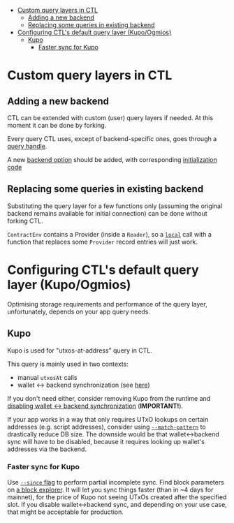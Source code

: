 <!-- START doctoc generated TOC please keep comment here to allow auto update -->
<!-- DON'T EDIT THIS SECTION, INSTEAD RE-RUN doctoc TO UPDATE -->

- [Custom query layers in CTL](#custom-query-layers-in-ctl)
  - [Adding a new backend](#adding-a-new-backend)
  - [Replacing some queries in existing backend](#replacing-some-queries-in-existing-backend)
- [Configuring CTL's default query layer (Kupo/Ogmios)](#configuring-ctls-default-query-layer-kupoogmios)
  - [Kupo](#kupo)
    - [Faster sync for Kupo](#faster-sync-for-kupo)

<!-- END doctoc generated TOC please keep comment here to allow auto update -->

# Custom query layers in CTL

## Adding a new backend

CTL can be extended with custom (user) query layers if needed. At this moment it can be done by forking.

Every query CTL uses, except of backend-specific ones, goes through a [query handle](https://github.com/Plutonomicon/cardano-transaction-lib/blob/10a88faa2e6237aafc90568e3488f3421517af63/src/Internal/Contract/Provider/Type.purs#L36).

A new [backend option](https://github.com/Plutonomicon/cardano-transaction-lib/blob/10a88faa2e6237aafc90568e3488f3421517af63/src/Internal/Contract/ProviderBackend.purs#L57) should be added, with corresponding [initialization code](https://github.com/Plutonomicon/cardano-transaction-lib/blob/develop/src/Internal/Contract/Provider.purs)

## Replacing some queries in existing backend

Substituting the query layer for a few functions only (assuming the original backend remains available for initial connection) can be done without forking CTL.

`ContractEnv` contains a Provider (inside a `Reader`), so a [`local`](https://pursuit.purescript.org/packages/purescript-transformers/6.0.0/docs/Control.Monad.Reader.Class#v:local) call with a function that replaces some `Provider` record entries will just work.

# Configuring CTL's default query layer (Kupo/Ogmios)

Optimising storage requirements and performance of the query layer, unfortunately, depends on your app query needs.

## Kupo

Kupo is used for "utxos-at-address" query in CTL.

This query is mainly used in two contexts:

- manual `utxosAt` calls
- wallet <-> backend synchronization (see [here](./query-layers.md))

If you don't need either, consider removing Kupo from the runtime and [disabling wallet <-> backend synchronization](./query-layers.md) (**IMPORTANT!**).

If your app works in a way that only requires UTxO lookups on certain addresses (e.g. script addresses), consider using [`--match-pattern`](https://cardanosolutions.github.io/kupo/#section/Getting-started/-match-pattern) to drastically reduce DB size. The downside would be that wallet<->backend sync will have to be disabled, because it requires looking up wallet's addresses via the backend.

### Faster sync for Kupo

Use [`--since` flag](https://cardanosolutions.github.io/kupo/#section/Getting-started/-since-slot-no.header_hash) to perform partial incomplete sync. Find block parameters on [a block explorer](https://cexplorer.io/block). It will let you sync things faster (than in ~4 days for mainnet), for the price of Kupo not seeing UTxOs created after the specified slot. If you disable wallet<->backend sync, and depending on your use case, that might be acceptable for production.
